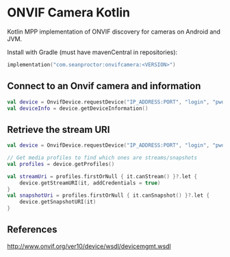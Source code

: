 # ONVIF Camera Kotlin
Kotlin MPP implementation of ONVIF discovery for cameras on Android and JVM.

Install with Gradle (must have mavenCentral in repositories):

```kotlin
implementation("com.seanproctor:onvifcamera:<VERSION>")
```

## Connect to an Onvif camera and information

```kotlin
val device = OnvifDevice.requestDevice("IP_ADDRESS:PORT", "login", "pwd")
val deviceInfo = device.getDeviceInformation()
```
## Retrieve the stream URI

```kotlin
val device = OnvifDevice.requestDevice("IP_ADDRESS:PORT", "login", "pwd")

// Get media profiles to find which ones are streams/snapshots
val profiles = device.getProfiles()

val streamUri = profiles.firstOrNull { it.canStream() }?.let {
    device.getStreamURI(it, addCredentials = true)
}
val snapshotUri = profiles.firstOrNull { it.canSnapshot() }?.let { 
    device.getSnapshotURI(it)
}
```

## References

http://www.onvif.org/ver10/device/wsdl/devicemgmt.wsdl
